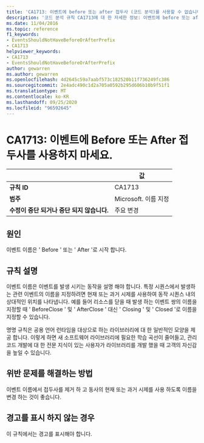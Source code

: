 ```yaml
---
title: 'CA1713: 이벤트에 before 또는 after 접두사 (코드 분석)를 사용할 수 없습니다.'
description: '코드 분석 규칙 CA1713에 대 한 자세한 정보: 이벤트에 before 또는 after 접두사를 사용할 수 없습니다.'
ms.date: 11/04/2016
ms.topic: reference
f1_keywords:
- EventsShouldNotHaveBeforeOrAfterPrefix
- CA1713
helpviewer_keywords:
- CA1713
- EventsShouldNotHaveBeforeOrAfterPrefix
author: gewarren
ms.author: gewarren
ms.openlocfilehash: 4d2645c59a7aabf573c182520b11f736249fc386
ms.sourcegitcommit: 2e4adc490c1d2a705a0592b295d606b10b9f51f1
ms.translationtype: MT
ms.contentlocale: ko-KR
ms.lasthandoff: 09/25/2020
ms.locfileid: "96592645"
---
```

# <a name="ca1713-events-should-not-have-before-or-after-prefix"></a>CA1713: 이벤트에 Before 또는 After 접두사를 사용하지 마세요.

| | 값 |
|-|-|
| **규칙 ID** |CA1713|
| **범주** |Microsoft. 이름 지정|
| **수정이 중단 되거나 중단 되지 않습니다.** |주요 변경|

## <a name="cause"></a>원인

이벤트 이름은 ' Before ' 또는 ' After '로 시작 합니다.

## <a name="rule-description"></a>규칙 설명

이벤트 이름은 이벤트를 발생 시키는 동작을 설명 해야 합니다. 특정 시퀀스에서 발생하는 관련 이벤트의 이름을 지정하려면 현재 또는 과거 시제를 사용하여 동작 시퀀스 내의 상대적인 위치를 나타냅니다. 예를 들어 리소스를 닫을 때 발생 하는 이벤트 쌍의 이름을 지정할 때 ' BeforeClose ' 및 ' AfterClose ' 대신 ' Closing ' 및 ' Closed '로 이름을 지정할 수 있습니다.

명명 규칙은 공용 언어 런타임을 대상으로 하는 라이브러리에 대 한 일반적인 모양을 제공 합니다. 이렇게 하면 새 소프트웨어 라이브러리에 필요한 학습 곡선이 줄어들고, 관리 코드 개발에 대 한 전문 지식이 있는 사용자가 라이브러리를 개발 했을 때 고객의 자신감을 높일 수 있습니다.

## <a name="how-to-fix-violations"></a>위반 문제를 해결하는 방법

이벤트 이름에서 접두사를 제거 하 고 동사의 현재 또는 과거 시제를 사용 하도록 이름을 변경 하는 것이 좋습니다.

## <a name="when-to-suppress-warnings"></a>경고를 표시 하지 않는 경우

이 규칙에서는 경고를 표시해야 합니다.
